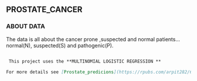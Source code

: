 ## PROSTATE_CANCER

### ABOUT DATA

 The data is all about the cancer prone ,suspected and normal patients...
 normal(N), suspected(S) and pathogenic(P).
 
 

```markdown

 This project uses the **MULTINOMIAL LOGISTIC REGRESSION **

For more details see [Prostate_predicions](https://rpubs.com/arpit282/602710).
 
```
